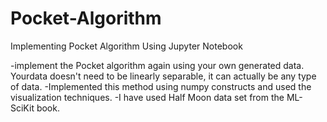 # Pocket-Algorithm
Implementing Pocket Algorithm Using Jupyter Notebook



-implement the Pocket algorithm again using your own generated data. Yourdata doesn't need to be linearly separable, it can actually be any type of data.
-Implemented this method using numpy constructs and used the visualization techniques. 
-I have used Half Moon data set from the ML-SciKit book.
